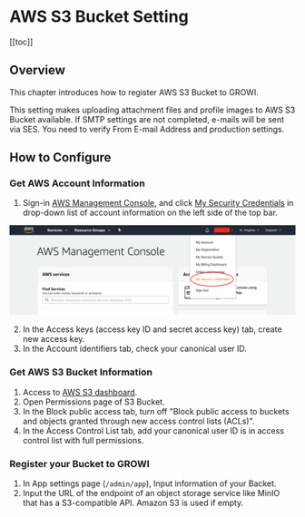 # AWS S3 Bucket Setting

[[toc]]

## Overview

This chapter introduces how to register AWS S3 Bucket to GROWI.

This setting makes uploading attachment files and profile images to AWS S3 Bucket available. If SMTP settings are not completed, e-mails will be sent via SES. You need to verify From E-mail Address and production settings.
  
## How to Configure

### Get AWS Account Information

1. Sign-in [AWS Management Console](https://aws.amazon.com/console/), and click [My Security Credentials](https://console.aws.amazon.com/iam/home?#/security_credentials) in drop-down list of account information on the left side of the top bar.

![aws-setting-1](./images/aws-setting-1.png)

2. In the Access keys (access key ID and secret access key) tab, create new access key.
3. In the Account identifiers tab, check your canonical user ID.

### Get AWS S3 Bucket Information 

1. Access to [AWS S3 dashboard](https://s3.console.aws.amazon.com/s3).
2. Open Permissions page of S3 Bucket.
3. In the Block public access tab, turn off "Block public access to buckets and objects granted through new access control lists (ACLs)".
4. In the Access Control List tab, add your canonical user ID is in access control list with full permissions.

### Register your Bucket to GROWI
1. In App settings page (`/admin/app`), Input information of your Backet.
2. Input the URL of the endpoint of an object storage service like MinIO that has a S3-compatible API. Amazon S3 is used if empty.

